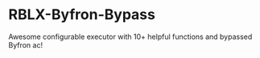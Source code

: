 # RBLX-Byfron-Bypass
Awesome configurable executor with 10+ helpful functions and bypassed Byfron ac!
